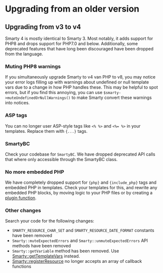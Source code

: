 # Upgrading from an older version

## Upgrading from v3 to v4

Smarty 4 is mostly identical to Smarty 3. Most notably, it adds support for PHP8 and drops support for PHP7.0 and below.
Additionally, some deprecated features that have long been discouraged have been dropped from the language.

### Muting PHP8 warnings
If you simultaneously upgrade Smarty to v4 van PHP to v8, you may notice your error logs filling up with warnings about undefined or null template vars
due to a change in how PHP handles these. This may be helpful to spot errors, but if you find this annoying, you can use
`$smarty->muteUndefinedOrNullWarnings()` to make Smarty convert these warnings into notices.

### ASP tags
You can no longer user ASP-style tags like `<% %>` and `<%= %>` in your templates.
Replace them with `{...}` tags.

### SmartyBC
Check your codebase for `SmartyBC`.
We have dropped deprecated API calls that where only accessible through the SmartyBC class.

### No more embedded PHP
We have completely dropped support for `{php}` and `{include_php}` tags and embedded PHP in templates.
Check your templates for this, and rewrite any embedded PHP blocks, by moving logic to your PHP files or by
creating a [plugin function](./programmers/plugins/plugins-functions.md).

### Other changes

Search your code for the following changes:

- `SMARTY_RESOURCE_CHAR_SET` and `SMARTY_RESOURCE_DATE_FORMAT` constants have been removed
- `Smarty::muteExpectedErrors` and `Smarty::unmuteExpectedErrors` API methods have been removed
- `Smarty::getVariable` method has been removed. Use [Smarty::getTemplateVars](programmers/api-functions/api-get-template-vars.md) instead.
- [Smarty::registerResource](programmers/api-functions/api-register-resource.md) no longer accepts an array of callback functions





